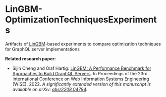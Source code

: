 # LinGBM-OptimizationTechniquesExperiments

Artifacts of [LinGBM](https://github.com/LiUGraphQL/LinGBM)-based experiments to compare optimization techniques for GraphQL server implementations

**Related research paper:**
* Sijin Cheng and Olaf Hartig: [LinGBM: A Performance Benchmark for Approaches to Build GraphQL Servers](http://olafhartig.de/files/ChengHartig_LinGBM_WISE2022_AcceptedManuscript.pdf). In Proceedings of the 23rd International Conference on Web Information Systems Engineering (WISE), 2022.
*A significantly extended version of this manuscript is available on arXiv: [abs/2208.04784](https://arxiv.org/abs/2208.04784).*
